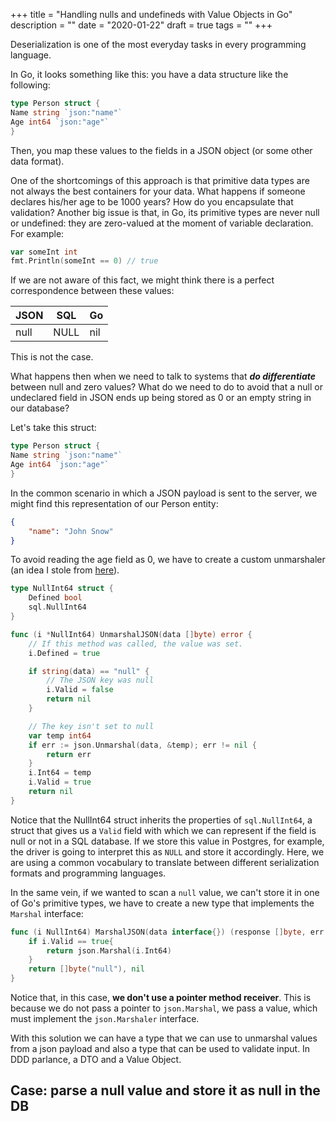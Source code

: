 +++
title = "Handling nulls and undefineds with Value Objects in Go"
description = ""
date = "2020-01-22"
draft = true
tags = ""
+++

Deserialization is one of the most everyday tasks in every programming
language.

In Go, it looks something like this: you have a data
structure like the following:

```go
type Person struct {
Name string `json:"name"`
Age int64 `json:"age"`
}
```

Then, you map these values to the fields in a JSON object (or some
other data format).

One of the shortcomings of this approach is that
primitive data types are not always the best containers for your data.
What happens if someone declares his/her age to be 1000 years? How do
you encapsulate that validation? Another big issue is that, in Go, its
primitive types are never null or undefined: they are zero-valued at
the moment of variable declaration. For example:

```go
var someInt int
fmt.Println(someInt == 0) // true
```

If we are not aware of this fact, we might
think there is a perfect correspondence between these values:

JSON | SQL  | Go
---  | ---  | ---
null | NULL | nil

This is not the case.

What happens then when we need to talk to systems that ***do
differentiate*** between null and zero values?  What do we need
to do to avoid that a null or undeclared field in
JSON ends up being stored as 0 or an empty string in our
database?

Let's take this struct:

```go
type Person struct {
Name string `json:"name"`
Age int64 `json:"age"`
}
```

In the common scenario in which a JSON payload is sent to the
server, we might find this representation of our Person entity:

```json
{
	"name": "John Snow"
}
```

To avoid reading the age field as 0, we have to create a custom
unmarshaler (an idea I stole from
[here](https://www.calhoun.io/how-to-determine-if-a-json-key-has-been-set-to-null-or-not-provided/)).

```go
type NullInt64 struct {
	Defined bool
	sql.NullInt64
}

func (i *NullInt64) UnmarshalJSON(data []byte) error {
	// If this method was called, the value was set.
	i.Defined = true

	if string(data) == "null" {
		// The JSON key was null
		i.Valid = false
		return nil
	}

	// The key isn't set to null
	var temp int64
	if err := json.Unmarshal(data, &temp); err != nil {
		return err
	}
	i.Int64 = temp
	i.Valid = true
	return nil
}
```

Notice that the NullInt64 struct inherits the properties of
`sql.NullInt64`, a struct that gives us a `Valid` field with which we
can represent if the field is null or not in a SQL database.  If we
store this value in Postgres, for example, the driver is going to
interpret this as `NULL` and store it accordingly. Here, we are using a
common vocabulary to translate between different serialization formats
and programming languages.

In the same vein, if we wanted to scan a `null` value, we
can't store it in one of Go's primitive types, we have to
create a new type that implements the `Marshal` interface:

```go
func (i NullInt64) MarshalJSON(data interface{}) (response []byte, err error) {
	if i.Valid == true{
		return json.Marshal(i.Int64)
	}
	return []byte("null"), nil
}
```

Notice that, in this case, **we don't use a pointer method
receiver**. This is because we do not pass a pointer to
`json.Marshal`, we pass a value, which must implement the
`json.Marshaler` interface.

With this solution we can have a type that we can use to unmarshal
values from a json payload and also a type that can be used to
validate input. In DDD parlance, a DTO and a Value Object.

## Case: parse a null value and store it as null in the DB
